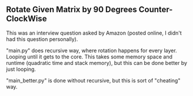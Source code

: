 ## Rotate Given Matrix by 90 Degrees Counter-ClockWise

This was an interview question asked by Amazon (posted online, I didn't had this question personally).


"main.py" does recursive way, where rotation happens for every layer.
Looping until it gets to the core. This takes some memory space and runtime (quadratic time and stack memory), but this can be done better by just looping.

"main_better.py" is done without recursive, but this is sort of "cheating" way.